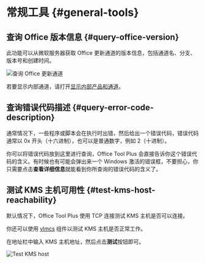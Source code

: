 # 常规工具 {#general-tools}

## 查询 Office 版本信息 {#query-office-version}

此功能可以从微软服务器获取 Office 更新通道的版本信息，包括通道名、分支、版本号和创建时间。

![查询 Office 更新通道](/images/zh-cn/toolbox/query-office-update-channel.png)

若要显示内部通道，请打开[显示内部产品和通道](/zh-cn/usage/settings.md#display-internal-products-and-channels)。

## 查询错误代码描述 {#query-error-code-description}

通常情况下，一些程序或脚本会在执行时出错，然后给出一个错误代码，错误代码通常以 0x 开头（十六进制），也可以是普通数字，例如 2（十进制）。

你可以将错误代码放到这里进行查询，Office Tool Plus 会直接告诉你这个错误代码的含义。有时候也有可能会弹出来一个 Windows 激活的错误框，不要担心，你只需要点击**查看详细信息**就能看到你所查询的错误代码的含义了。

## 测试 KMS 主机可用性 {#test-kms-host-reachability}

默认情况下，Office Tool Plus 使用 TCP 连接测试 KMS 主机是否可以连接。

你还可以使用 [vlmcs](https://download.coolhub.top/Extensions/Components/) 组件以测试 KMS 主机是否正常工作。

在地址栏中输入 KMS 主机地址，然后点击**测试**按钮即可。

![Test KMS host](/images/zh-cn/toolbox/test-kms.png)
